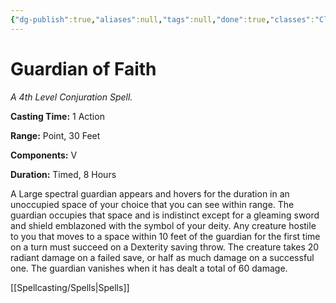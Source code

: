 ```yaml
---
{"dg-publish":true,"aliases":null,"tags":null,"done":true,"classes":"Cleric,","spellLevel":4,"school":"Conjuration","source":"PHB","permalink":"/spells/guardian-of-faith/","dgHomeLink":false,"dgPassFrontmatter":true}
---
```


# Guardian of Faith
*A 4th Level Conjuration Spell.*

**Casting Time:** 1 Action

**Range:** Point, 30 Feet

**Components:** V 

**Duration:** Timed, 8 Hours

A Large spectral guardian appears and hovers for the duration in an unoccupied space of your choice that you can see within range. The guardian occupies that space and is indistinct except for a gleaming sword and shield emblazoned with the symbol of your deity.
Any creature hostile to you that moves to a space within 10 feet of the guardian for the first time on a turn must succeed on a Dexterity saving throw. The creature takes 20 radiant damage on a failed save, or half as much damage on a successful one. The guardian vanishes when it has dealt a total of 60 damage.

[[Spellcasting/Spells|Spells]]